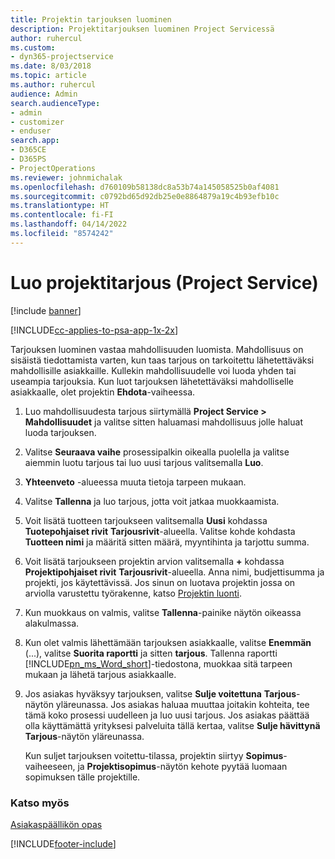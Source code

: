 ```yaml
---
title: Projektin tarjouksen luominen
description: Projektitarjouksen luominen Project Servicessä
author: ruhercul
ms.custom:
- dyn365-projectservice
ms.date: 8/03/2018
ms.topic: article
ms.author: ruhercul
audience: Admin
search.audienceType:
- admin
- customizer
- enduser
search.app:
- D365CE
- D365PS
- ProjectOperations
ms.reviewer: johnmichalak
ms.openlocfilehash: d760109b58138dc8a53b74a145058525b0af4081
ms.sourcegitcommit: c0792bd65d92db25e0e8864879a19c4b93efb10c
ms.translationtype: HT
ms.contentlocale: fi-FI
ms.lasthandoff: 04/14/2022
ms.locfileid: "8574242"
---
```

# <a name="create-a-project-quote-project-service"></a>Luo projektitarjous (Project Service)

[!include [banner](../includes/psa-now-project-operations.md)]

[!INCLUDE[cc-applies-to-psa-app-1x-2x](../includes/cc-applies-to-psa-app-1x-2x.md)]

Tarjouksen luominen vastaa mahdollisuuden luomista. Mahdollisuus on sisäistä tiedottamista varten, kun taas tarjous on tarkoitettu lähetettäväksi mahdollisille asiakkaille. Kullekin mahdollisuudelle voi luoda yhden tai useampia tarjouksia. Kun luot tarjouksen lähetettäväksi mahdolliselle asiakkaalle, olet projektin **Ehdota**-vaiheessa.  
  
1. Luo mahdollisuudesta tarjous siirtymällä **Project Service > Mahdollisuudet** ja valitse sitten haluamasi mahdollisuus jolle haluat luoda tarjouksen.  
  
2. Valitse **Seuraava vaihe** prosessipalkin oikealla puolella ja valitse aiemmin luotu tarjous tai luo uusi tarjous valitsemalla **Luo**.  
  
3. **Yhteenveto** -alueessa muuta tietoja tarpeen mukaan.  
  
4. Valitse **Tallenna** ja luo tarjous, jotta voit jatkaa muokkaamista.  
  
5. Voit lisätä tuotteen tarjoukseen valitsemalla **Uusi** kohdassa **Tuotepohjaiset rivit** **Tarjousrivit**-alueella. Valitse kohde kohdasta **Tuotteen nimi** ja määritä sitten määrä, myyntihinta ja tarjottu summa.  
  
6. Voit lisätä tarjoukseen projektin arvion valitsemalla **+** kohdassa **Projektipohjaiset rivit** **Tarjousrivit**-alueella. Anna nimi, budjettisumma ja projekti, jos käytettävissä. Jos sinun on luotava projektin jossa on arviolla varustettu työrakenne, katso [Projektin luonti](../psa/create-project.md).  
  
7. Kun muokkaus on valmis, valitse **Tallenna**-painike näytön oikeassa alakulmassa.  
  
8. Kun olet valmis lähettämään tarjouksen asiakkaalle, valitse **Enemmän** (...), valitse **Suorita raportti** ja sitten **tarjous**. Tallenna raportti [!INCLUDE[pn_ms_Word_short](../includes/pn-ms-word-short.md)]-tiedostona, muokkaa sitä tarpeen mukaan ja lähetä tarjous asiakkaalle.  
  
9. Jos asiakas hyväksyy tarjouksen, valitse **Sulje voitettuna** **Tarjous**-näytön yläreunassa. Jos asiakas haluaa muuttaa joitakin kohteita, tee tämä koko prosessi uudelleen ja luo uusi tarjous. Jos asiakas päättää olla käyttämättä yrityksesi palveluita tällä kertaa, valitse **Sulje hävittynä** **Tarjous**-näytön yläreunassa.  
  
   Kun suljet tarjouksen voitettu-tilassa, projektin siirtyy **Sopimus**-vaiheeseen, ja **Projektisopimus**-näytön kehote pyytää luomaan sopimuksen tälle projektille.  
  
### <a name="see-also"></a>Katso myös  
 [Asiakaspäällikön opas](../psa/account-manager-guide.md)


[!INCLUDE[footer-include](../includes/footer-banner.md)]
